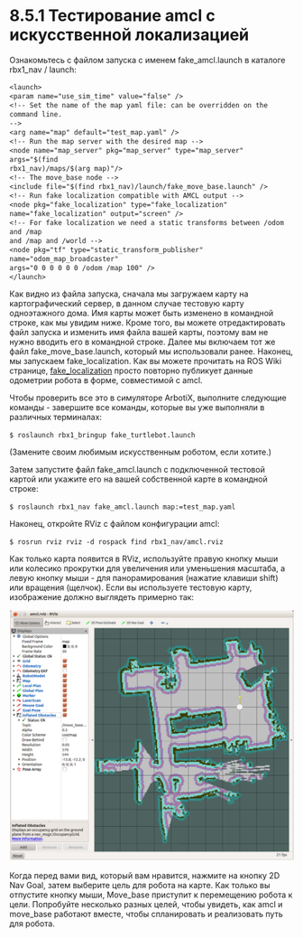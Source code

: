 # 8.5.1 Тестирование amcl с искусственной локализацией

Ознакомьтесь с файлом запуска с именем fake\_amcl.launch в каталоге rbx1\_nav / launch:

```text
<launch>
<param name="use_sim_time" value="false" />
<!-- Set the name of the map yaml file: can be overridden on the command line.
-->
<arg name="map" default="test_map.yaml" />
<!-- Run the map server with the desired map -->
<node name="map_server" pkg="map_server" type="map_server" args="$(find
rbx1_nav)/maps/$(arg map)"/>
<!-- The move_base node -->
<include file="$(find rbx1_nav)/launch/fake_move_base.launch" />
<!-- Run fake localization compatible with AMCL output -->
<node pkg="fake_localization" type="fake_localization"
name="fake_localization" output="screen" />
<!-- For fake localization we need a static transforms between /odom and /map
and /map and /world -->
<node pkg="tf" type="static_transform_publisher" name="odom_map_broadcaster"
args="0 0 0 0 0 0 /odom /map 100" />
</launch>
```

Как видно из файла запуска, сначала мы загружаем карту на картографический сервер, в данном случае тестовую карту одноэтажного дома. Имя карты может быть изменено в командной строке, как мы увидим ниже. Кроме того, вы можете отредактировать файл запуска и изменить имя файла вашей карты, поэтому вам не нужно вводить его в командной строке. Далее мы включаем тот же файл fake\_move\_base.launch, который мы использовали ранее. Наконец, мы запускаем fake\_localization. Как вы можете прочитать на ROS Wiki странице,  [fake\_localization](http://wiki.ros.org/fake_localization) просто повторно публикует данные одометрии робота в форме, совместимой с amcl. 

Чтобы проверить все это в симуляторе ArbotiX, выполните следующие команды - завершите все команды, которые вы уже выполняли в различных терминалах:

`$ roslaunch rbx1_bringup fake_turtlebot.launch`

\(Замените своим любимым искусственным роботом, если хотите.\) 

Затем запустите файл fake\_amcl.launch с подключенной тестовой картой или укажите его на вашей собственной карте в командной строке:

`$ roslaunch rbx1_nav fake_amcl.launch map:=test_map.yaml`

Наконец, откройте RViz с файлом конфигурации amcl:

`$ rosrun rviz rviz -d rospack find rbx1_nav/amcl.rviz`

Как только карта появится в RViz, используйте правую кнопку мыши или колесико прокрутки для увеличения или уменьшения масштаба, а левую кнопку мыши - для панорамирования \(нажатие клавиши shift\) или вращения \(щелчок\). Если вы используете тестовую карту, изображение должно выглядеть примерно так:

![](../../.gitbook/assets/snimok-ekrana-2020-06-13-v-01.37.14.png)

Когда перед вами вид, который вам нравится, нажмите на кнопку 2D Nav Goal, затем выберите цель для робота на карте. Как только вы отпустите кнопку мыши, Move\_base приступит к перемещению робота к цели. Попробуйте несколько разных целей, чтобы увидеть, как amcl и move\_base работают вместе, чтобы спланировать и реализовать путь для робота.

